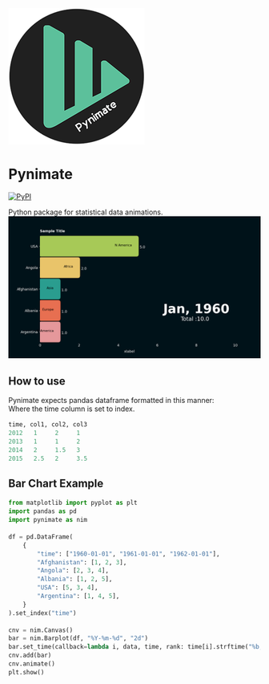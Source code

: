 ![](https://github.com/julkaar9/pynimate/blob/gh-pages/assets/pynimate_logo2.png)

# Pynimate

[![PyPI](https://img.shields.io/pypi/v/pynimate?color=orange)](https://pypi.org/project/pynimate/) 

Python package for statistical data animations.
![](https://github.com/julkaar9/pynimate/blob/gh-pages/assets/example3.gif)

## How to use
Pynimate expects pandas dataframe formatted in this manner:  
Where the time column is set to index.
```python
time, col1, col2, col3
2012   1     2     1
2013   1     1     2
2014   2     1.5   3
2015   2.5   2     3.5
```
## Bar Chart Example
```python
from matplotlib import pyplot as plt
import pandas as pd
import pynimate as nim

df = pd.DataFrame(
    {
        "time": ["1960-01-01", "1961-01-01", "1962-01-01"],
        "Afghanistan": [1, 2, 3],
        "Angola": [2, 3, 4],
        "Albania": [1, 2, 5],
        "USA": [5, 3, 4],
        "Argentina": [1, 4, 5],
    }
).set_index("time")

cnv = nim.Canvas()
bar = nim.Barplot(df, "%Y-%m-%d", "2d")
bar.set_time(callback=lambda i, data, time, rank: time[i].strftime("%b, %Y"))
cnv.add(bar)
cnv.animate()
plt.show()
``` 